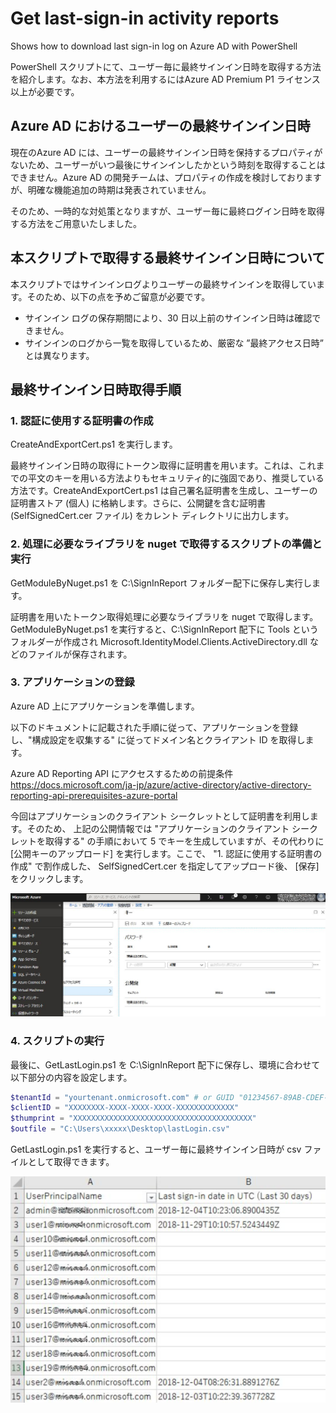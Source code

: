 # Get last-sign-in activity  reports
Shows how to download last sign-in log  on Azure AD  with PowerShell

PowerShell スクリプトにて、ユーザー毎に最終サインイン日時を取得する方法を紹介します。なお、本方法を利用するにはAzure AD Premium P1 ライセンス以上が必要です。


## Azure AD におけるユーザーの最終サインイン日時
現在のAzure AD には、ユーザーの最終サインイン日時を保持するプロパティがないため、ユーザーがいつ最後にサインインしたかという時刻を取得することはできません。Azure AD の開発チームは、プロパティの作成を検討しておりますが、明確な機能追加の時期は発表されていません。

そのため、一時的な対処策となりますが、ユーザー毎に最終ログイン日時を取得する方法をご用意いたしました。


## 本スクリプトで取得する最終サインイン日時について

本スクリプトではサインインログよりユーザーの最終サインインを取得しています。そのため、以下の点を予めご留意が必要です。

- サインイン ログの保存期間により、30 日以上前のサインイン日時は確認できません。
- サインインのログから一覧を取得しているため、厳密な ”最終アクセス日時” とは異なります。

## 最終サインイン日時取得手順

### 1. 認証に使用する証明書の作成
CreateAndExportCert.ps1 を実行します。

最終サインイン日時の取得にトークン取得に証明書を用います。これは、これまでの平文のキーを用いる方法よりもセキュリティ的に強固であり、推奨している方法です。CreateAndExportCert.ps1 は自己署名証明書を生成し、ユーザーの証明書ストア (個人) に格納します。さらに、公開鍵を含む証明書 (SelfSignedCert.cer ファイル) をカレント  ディレクトリに出力します。

### 2. 処理に必要なライブラリを nuget で取得するスクリプトの準備と実行
GetModuleByNuget.ps1 を C:\SignInReport フォルダー配下に保存し実行します。

証明書を用いたトークン取得処理に必要なライブラリを nuget で取得します。
GetModuleByNuget.ps1 を実行すると、C:\SignInReport 配下に Tools というフォルダーが作成され Microsoft.IdentityModel.Clients.ActiveDirectory.dll などのファイルが保存されます。

 
### 3. アプリケーションの登録
Azure AD 上にアプリケーションを準備します。

以下のドキュメントに記載された手順に従って、アプリケーションを登録し、"構成設定を収集する" に従ってドメイン名とクライアント ID を取得します。

Azure AD Reporting API にアクセスするための前提条件  
https://docs.microsoft.com/ja-jp/azure/active-directory/active-directory-reporting-api-prerequisites-azure-portal


今回はアプリケーションのクライアント シークレットとして証明書を利用します。そのため、 上記の公開情報では "アプリケーションのクライアント シークレットを取得する" の手順において 5 でキーを生成していますが、その代わりに [公開キーのアップロード] を実行します。ここで、 "1. 認証に使用する証明書の作成" で割作成した、 SelfSignedCert.cer を指定してアップロード後、 [保存] をクリックします。

 ![クライアント シークレットの証明書アップロード画面](img/certupload.png)

### 4. スクリプトの実行

最後に、GetLastLogin.ps1 を C:\SignInReport 配下に保存し、環境に合わせて以下部分の内容を設定します。

```powershell
$tenantId = "yourtenant.onmicrosoft.com" # or GUID "01234567-89AB-CDEF-0123-456789ABCDEF"
$clientID = "XXXXXXXX-XXXX-XXXX-XXXX-XXXXXXXXXXXXX"
$thumprint = "XXXXXXXXXXXXXXXXXXXXXXXXXXXXXXXXXXXXXXXX"
$outfile = "C:\Users\xxxxx\Desktop\lastLogin.csv"
```

GetLastLogin.ps1 を実行すると、ユーザー毎に最終サインイン日時が csv ファイルとして取得できます。


![最終サインイン日時の取得結果イメージ](img/lastsigninlog.png)
